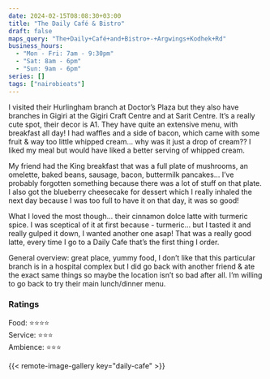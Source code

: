 ```yaml
---
date: 2024-02-15T08:08:30+03:00
title: "The Daily Café & Bistro"
draft: false
maps_query: "The+Daily+Café+and+Bistro+-+Argwings+Kodhek+Rd"
business_hours:
  - "Mon - Fri: 7am - 9:30pm"
  - "Sat: 8am - 6pm"
  - "Sun: 9am - 6pm"
series: []
tags: ["nairobieats"]
---
```


I visited their Hurlingham branch at Doctor’s Plaza but they also have branches in Gigiri at the Gigiri Craft Centre and at  Sarit Centre. It’s a really cute spot, their decor is A1. They have quite an extensive menu, with breakfast all day! I had waffles and a side of bacon, which came with some fruit & way too little whipped cream… why was it just a drop of cream?? I liked my meal but would have liked a better serving of whipped cream.

My friend had the King breakfast that was a full plate of mushrooms, an omelette, baked beans, sausage, bacon, buttermilk pancakes… I’ve probably forgotten something because there was a lot of stuff on that plate. I also got the blueberry cheesecake for dessert which I really inhaled the next day because I was too full to have it on that day, it was so good!

What I loved the most though… their cinnamon dolce latte with turmeric spice. I was sceptical of it at first because - turmeric… but I tasted it and really gulped it down, I wanted another one asap! That was a really good latte, every time I go to a Daily Cafe that’s the first thing I order.

General overview: great place, yummy food, I don’t like that this particular branch is in a hospital complex but I did go back with another friend & ate the exact same things so maybe the location isn’t so bad after all. I’m willing to go back to try their main lunch/dinner menu.

### Ratings

Food: ⭐️⭐️⭐️⭐️<br>
Service: ⭐️⭐️⭐️<br>
Ambience: ⭐️⭐️⭐️<br>

{{< remote-image-gallery key="daily-cafe" >}}